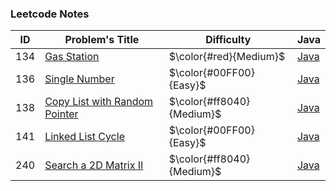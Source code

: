 ### Leetcode Notes



| ID   | Problem's Title                                              | Difficulty                | Java                                                         |
| ---- | ------------------------------------------------------------ | ------------------------- | ------------------------------------------------------------ |
| 134  | [Gas Station](https://leetcode.com/problems/gas-station)     | $\color{#red}{Medium}$ | [Java](https://github.com/ongiao/leetcode-note/blob/master/src/_134_Solution.java) |
| 136  | [Single Number](https://leetcode.com/problems/single-number) | $\color{#00FF00}{Easy}$   | [Java](https://github.com/ongiao/leetcode-note/blob/master/src/_136_Solution.java) |
| 138  | [Copy List with Random Pointer](https://leetcode.com/problems/copy-list-with-random-pointer) | $\color{#ff8040}{Medium}$ | [Java](https://github.com/ongiao/leetcode-note/blob/master/src/_138_Solution.java) |
| 141  | [Linked List Cycle](https://leetcode.com/problems/linked-list-cycle/) | $\color{#00FF00}{Easy}$   | [Java](https://github.com/ongiao/leetcode-note/blob/master/src/_141_Solution.java) |
| 240  | [Search a 2D Matrix II](https://leetcode.com/problems/search-a-2d-matrix-ii/) | $\color{#ff8040}{Medium}$ | [Java](https://github.com/ongiao/leetcode-note/blob/master/src/_240_Solution.java) |

